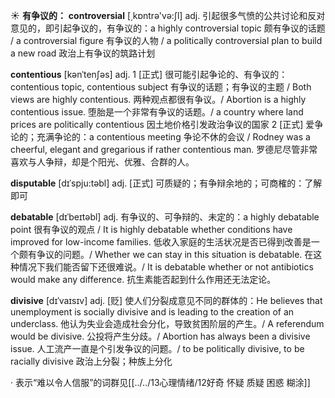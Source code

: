 ☀ <span class="category">**有争议的：**</span>
<span class="vocabulary">**controversial**</span> [͵kɒntrə'və:ʃl] 
<span class="definition">adj. 引起很多气愤的公共讨论和反对意见的，即引起争议的，有争议的：</span>a highly controversial topic 颇有争议的话题 / a controversial figure 有争议的人物 / a politically controversial plan to build a new road 政治上有争议的筑路计划
           
<span class="vocabulary">**contentious**</span> [kənˈtenʃəs]
<span class="definition">adj. 1 [正式] 很可能引起争论的、有争议的：</span>contentious topic, contentious subject 有争议的话题；有争议的主题 / Both views are highly contentious. 两种观点都很有争议。/ Abortion is a highly contentious issue. 堕胎是一个非常有争议的话题。/ a country where land prices are politically contentious 因土地价格引发政治争议的国家 <span class="definition">2 [正式] 爱争论的；充满争论的：</span>a contentious meeting 争论不休的会议 / Rodney was a cheerful, elegant and gregarious if rather contentious man. 罗德尼尽管非常喜欢与人争辩，却是个阳光、优雅、合群的人。

<span class="vocabulary">**disputable**</span> [dɪˈspju:təbl]
<span class="definition">adj. [正式] 可质疑的；有争辩余地的；可商榷的：</span>了解即可
           
<span class="vocabulary">**debatable**</span> [dɪˈbeɪtəbl]
<span class="definition">adj. 有争议的、可争辩的、未定的：</span>a highly debatable point 很有争议的观点 / It is highly debatable whether conditions have improved for low-income families. 低收入家庭的生活状况是否已得到改善是一个颇有争议的问题。/ Whether we can stay in this situation is debatable. 在这种情况下我们能否留下还很难说。/ It is debatable whether or not antibiotics would make any difference. 抗生素能否起到什么作用还无法定论。
           
<span class="vocabulary">**divisive**</span> [dɪˈvaɪsɪv]
<span class="definition">adj. [贬] 使人们分裂成意见不同的群体的：</span>He believes that unemployment is socially divisive and is leading to the creation of an underclass. 他认为失业会造成社会分化，导致贫困阶层的产生。/ A referendum would be divisive. 公投将产生分歧。/ Abortion has always been a divisive issue. 人工流产一直是个引发争议的问题。/ to be politically divisive, to be racially divisive 政治上分裂；种族上分化

· 表示“难以令人信服”的词群见[[../../13心理情绪/12好奇 怀疑 质疑 困惑 糊涂]]
